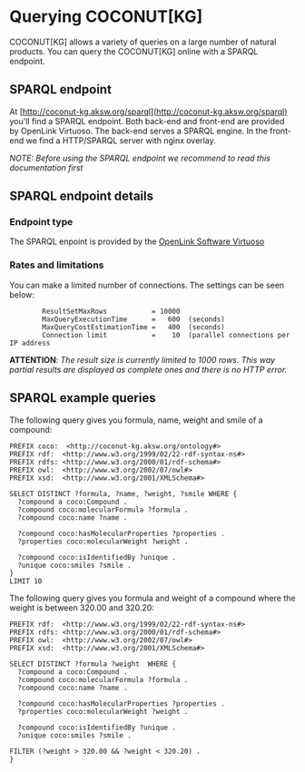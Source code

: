 # Querying COCONUT[KG]

COCONUT[KG] allows a variety of queries on a large number of natural products.
You can query the COCONUT[KG] online with a SPARQL endpoint.


## SPARQL endpoint

At [http://coconut-kg.aksw.org/sparql](http://coconut-kg.aksw.org/sparql) you'll find a SPARQL endpoint.
Both back-end and front-end are provided by OpenLink Virtuoso.
The back-end serves a SPARQL engine.
In the front-end we find a HTTP/SPARQL server with nginx overlay.

*NOTE: Before using the SPARQL endpoint we recommend to read this documentation first*


## SPARQL endpoint details

### Endpoint type

The SPARQL enpoint is provided by the [OpenLink Software Virtuoso](https://virtuoso.openlinksw.com)


### Rates and limitations

You can make a limited number of connections. The settings can be seen below:

            ResultSetMaxRows           = 10000
            MaxQueryExecutionTime      =   600  (seconds)
            MaxQueryCostEstimationTime =   400  (seconds)
            Connection limit           =    10  (parallel connections per IP address

**ATTENTION**: *The result size is currently limited to 1000 rows. This way partial results are displayed as complete ones and there is no HTTP error.*

## SPARQL example queries
The following query gives you formula, name, weight	and smile of a compound:
```
PREFIX coco:  <http://coconut-kg.aksw.org/ontology#>
PREFIX rdf:  <http://www.w3.org/1999/02/22-rdf-syntax-ns#>
PREFIX rdfs: <http://www.w3.org/2000/01/rdf-schema#>
PREFIX owl:  <http://www.w3.org/2002/07/owl#>
PREFIX xsd:  <http://www.w3.org/2001/XMLSchema#>

SELECT DISTINCT ?formula, ?name, ?weight, ?smile WHERE {
  ?compound a coco:Compound . 
  ?compound coco:molecularFormula ?formula .
  ?compound coco:name ?name .

  ?compound coco:hasMolecularProperties ?properties .
  ?properties coco:molecularWeight ?weight .

  ?compound coco:isIdentifiedBy ?unique .
  ?unique coco:smiles ?smile .
} 
LIMIT 10
```
The following query gives you formula and weight of a compound where the weight is between 320.00 and 320.20:
```
PREFIX rdf:  <http://www.w3.org/1999/02/22-rdf-syntax-ns#>
PREFIX rdfs: <http://www.w3.org/2000/01/rdf-schema#>
PREFIX owl:  <http://www.w3.org/2002/07/owl#>
PREFIX xsd:  <http://www.w3.org/2001/XMLSchema#>

SELECT DISTINCT ?formula ?weight  WHERE {
  ?compound a coco:Compound . 
  ?compound coco:molecularFormula ?formula .
  ?compound coco:name ?name .

  ?compound coco:hasMolecularProperties ?properties .
  ?properties coco:molecularWeight ?weight .

  ?compound coco:isIdentifiedBy ?unique .
  ?unique coco:smiles ?smile .

FILTER (?weight > 320.00 && ?weight < 320.20) .
} 
```
